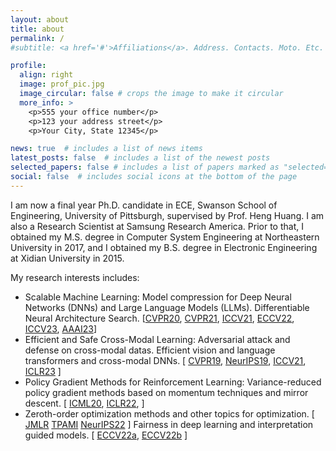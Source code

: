 ```yaml
---
layout: about
title: about
permalink: /
#subtitle: <a href='#'>Affiliations</a>. Address. Contacts. Moto. Etc.

profile:
  align: right
  image: prof_pic.jpg
  image_circular: false # crops the image to make it circular
  more_info: >
    <p>555 your office number</p>
    <p>123 your address street</p>
    <p>Your City, State 12345</p>

news: true  # includes a list of news items
latest_posts: false  # includes a list of the newest posts
selected_papers: false # includes a list of papers marked as "selected={true}"
social: false  # includes social icons at the bottom of the page
---
```


I am now a final year Ph.D. candidate in ECE, Swanson School of Engineering, University of Pittsburgh, supervised by Prof. Heng Huang. I am also a Research Scientist at Samsung Research America. Prior to that, I obtained my M.S. degree in Computer System Engineering at Northeastern University in 2017, and I obtained my B.S. degree in Electronic Engineering at Xidian University in 2015.

My research interests includes: 
<ul>
    <li>Scalable Machine Learning:  Model compression for Deep Neural Networks (DNNs) and Large Language Models (LLMs). Differentiable Neural Architecture Search. [<a href="https://openaccess.thecvf.com/content_CVPR_2020/html/Gao_Discrete_Model_Compression_With_Resource_Constraint_for_Deep_Neural_Networks_CVPR_2020_paper.html">CVPR20</a>, <a href="https://openaccess.thecvf.com/content/CVPR2021/html/Gao_Network_Pruning_via_Performance_Maximization_CVPR_2021_paper.html">CVPR21</a>, <a href="https://openaccess.thecvf.com/content/ICCV2021/html/Zhang_Exploration_and_Estimation_for_Model_Compression_ICCV_2021_paper.html">ICCV21</a>, <a href="https://link.springer.com/chapter/10.1007/978-3-031-20083-0_20">ECCV22</a>, <a href="https://scholar.google.com/citations?view_op=view_citation&hl=en&user=9mNI83oAAAAJ&cstart=20&pagesize=80&citation_for_view=9mNI83oAAAAJ:-f6ydRqryjwC">ICCV23</a>, 
	<a href="https://alii-ganjj.github.io/assets/pdf/EffConv.pdf">AAAI23</a>] </li>
    <li>Efficient and Safe Cross-Modal Learning: Adversarial attack and defense on cross-modal datas. Efficient vision and language transformers and cross-modal DNNs. [
	<a href="https://openaccess.thecvf.com/content_CVPR_2019/html/Gao_Cross_Domain_Model_Compression_by_Structurally_Weight_Sharing_CVPR_2019_paper.html">CVPR19</a>, 
	<a href="https://proceedings.neurips.cc/paper/2019/hash/d384dec9f5f7a64a36b5c8f03b8a6d92-Abstract.html">NeurIPS19</a>, 
	<a href="https://openaccess.thecvf.com/content/ICCV2021/html/Li_Adversarial_Attack_on_Deep_Cross-Modal_Hamming_Retrieval_ICCV_2021_paper.html">ICCV21</a>,
	<a href="https://openreview.net/pdf?id=UMERaIHMwB3">ICLR23</a>
	] </li>
    <li>Policy Gradient Methods for Reinforcement Learning: Variance-reduced policy gradient methods based on momentum techniques and mirror descent. [
	<a href="https://proceedings.mlr.press/v119/huang20a/huang20a.pdf">ICML20</a>,
	<a href="https://arxiv.org/pdf/2106.12112.pdf">ICLR22</a>,
	]</li>
	<li>Zeroth-order optimization methods and other topics for optimization. [
	<a href="https://www.jmlr.org/papers/volume23/20-924/20-924.pdf">JMLR</a>
	<a href="https://arxiv.org/pdf/2010.06097.pdf">TPAMI</a>
	<a href="https://proceedings.neurips.cc/paper_files/paper/2022/file/b9e98316cb72fee82cc1160da5810abc-Paper-Conference.pdf">NeurIPS22</a>
	] Fairness in deep learning and interpretation guided models. [
	<a href="https://par.nsf.gov/servlets/purl/10398060">ECCV22a</a>,
	<a href="https://arxiv.org/pdf/2209.02869.pdf">ECCV22b</a>
	]</li>
</ul>
